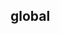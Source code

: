 <!--
 * @Author: lijing
 * @Date: 2023-12-15 23:09:43
 * @LastEditors: lijing
 * @LastEditTime: 2023-12-15 23:48:54
 * @Description: 
-->
## global